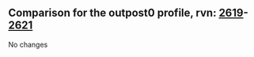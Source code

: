 ## Comparison for the outpost0 profile, rvn: [2619](https://github.com/PRO100KatYT/FortniteProfileRevisions/tree/main/profiles/outpost0/2619%20outpost0.json)-[2621](https://github.com/PRO100KatYT/FortniteProfileRevisions/tree/main/profiles/outpost0/2621%20outpost0.json)

No changes
